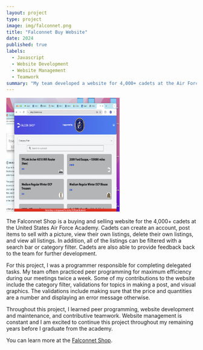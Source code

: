 ```yaml
---
layout: project
type: project
image: img/falconnet.png
title: "Falconnet Buy Website"
date: 2024
published: true
labels:
  - Javascript
  - Website Development
  - Website Management
  - Teamwork
summary: "My team developed a website for 4,000+ cadets at the Air Force Academy to buy and sell items within the institution."
---
```


<div class="text-center p-4">
  <img width="300px" src="../img/falconnet.png" class="img-thumbnail" >
</div>

The Falconnet Shop is a buying and selling website for the 4,000+ cadets at the United States Air Force Academy. Cadets can create an account, post items to sell with a picture, view their own listings, delete their own listings, and view all listings. In addition, all of the listings can be filtered with a search bar or category filter. Cadets are also able to provide feedback back to the team for further development.

For this project, I was a programmer responsible for completing delegated tasks. My team often practiced peer programming for maximum efficiency during our meetings twice a week. Some of my contributions to the website include the category filter, validations for topics in making a post, and visual graphics. The validations include making sure that the price and quantities are a number and displaying an error message otherwise.

Throughout this project, I learned peer programming, website development and maintenance, and contributive teamwork. Website management is constant and I am excited to continue this project throughout my remaining years before I graduate from the academy.

You can learn more at the [Falconnet Shop](https://shop.falconnet.us/).
